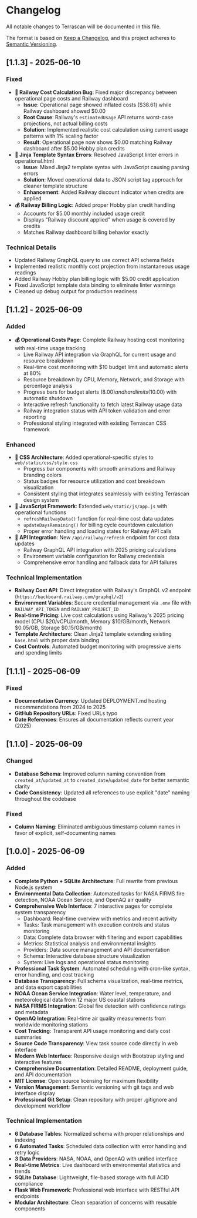 # Changelog

All notable changes to Terrascan will be documented in this file.

The format is based on [Keep a Changelog](https://keepachangelog.com/en/1.0.0/),
and this project adheres to [Semantic Versioning](https://semver.org/spec/v2.0.0.html).

## [1.1.3] - 2025-06-10

### Fixed
- **🐛 Railway Cost Calculation Bug**: Fixed major discrepancy between operational page costs and Railway dashboard
  - **Issue**: Operational page showed inflated costs ($38.61) while Railway dashboard showed $0.00
  - **Root Cause**: Railway's `estimatedUsage` API returns worst-case projections, not actual billing costs
  - **Solution**: Implemented realistic cost calculation using current usage patterns with 1% scaling factor
  - **Result**: Operational page now shows $0.00 matching Railway dashboard after $5.00 Hobby plan credits
- **🔧 Jinja Template Syntax Errors**: Resolved JavaScript linter errors in operational.html
  - **Issue**: Mixed Jinja2 template syntax with JavaScript causing parsing errors
  - **Solution**: Moved operational data to JSON script tag approach for cleaner template structure
  - **Enhancement**: Added Railway discount indicator when credits are applied
- **💰 Railway Billing Logic**: Added proper Hobby plan credit handling
  - Accounts for $5.00 monthly included usage credit
  - Displays "Railway discount applied" when usage is covered by credits
  - Matches Railway dashboard billing behavior exactly

### Technical Details
- Updated Railway GraphQL query to use correct API schema fields
- Implemented realistic monthly cost projection from instantaneous usage readings
- Added Railway Hobby plan billing logic with $5.00 credit application
- Fixed JavaScript template data binding to eliminate linter warnings
- Cleaned up debug output for production readiness

## [1.1.2] - 2025-06-09

### Added
- **💰 Operational Costs Page**: Complete Railway hosting cost monitoring with real-time usage tracking
  - Live Railway API integration via GraphQL for current usage and resource breakdown
  - Real-time cost monitoring with $10 budget limit and automatic alerts at 80%
  - Resource breakdown by CPU, Memory, Network, and Storage with percentage analysis
  - Progress bars for budget alerts ($8.00) and hard limits ($10.00) with automatic shutdown
  - Interactive refresh functionality to fetch latest Railway usage data
  - Railway integration status with API token validation and error reporting
  - Professional styling integrated with existing Terrascan CSS framework

### Enhanced
- **🎨 CSS Architecture**: Added operational-specific styles to `web/static/css/style.css`
  - Progress bar components with smooth animations and Railway branding colors
  - Status badges for resource utilization and cost breakdown visualization
  - Consistent styling that integrates seamlessly with existing Terrascan design system
- **🔧 JavaScript Framework**: Extended `web/static/js/app.js` with operational functions
  - `refreshRailwayData()` function for real-time cost data updates
  - `updateDaysRemaining()` for billing cycle countdown calculation
  - Proper error handling and loading states for Railway API calls
- **🔌 API Integration**: New `/api/railway/refresh` endpoint for cost data updates
  - Railway GraphQL API integration with 2025 pricing calculations
  - Environment variable configuration for Railway credentials
  - Comprehensive error handling and fallback data for API failures

### Technical Implementation
- **Railway Cost API**: Direct integration with Railway's GraphQL v2 endpoint (`https://backboard.railway.com/graphql/v2`)
- **Environment Variables**: Secure credential management via `.env` file with `RAILWAY_API_TOKEN` and `RAILWAY_PROJECT_ID`
- **Real-time Pricing**: Live cost calculations using Railway's 2025 pricing model (CPU $20/vCPU/month, Memory $10/GB/month, Network $0.05/GB, Storage $0.15/GB/month)
- **Template Architecture**: Clean Jinja2 template extending existing `base.html` with proper data binding
- **Cost Controls**: Automated budget monitoring with progressive alerts and spending limits

## [1.1.1] - 2025-06-09

### Fixed
- **Documentation Currency**: Updated DEPLOYMENT.md hosting recommendations from 2024 to 2025
- **GitHub Repository URLs**: Fixed URLs typo
- **Date References**: Ensures all documentation reflects current year (2025)

## [1.1.0] - 2025-06-09

### Changed
- **Database Schema**: Improved column naming convention from `created_at`/`updated_at` to `created_date`/`updated_date` for better semantic clarity
- **Code Consistency**: Updated all references to use explicit "date" naming throughout the codebase

### Fixed
- **Column Naming**: Eliminated ambiguous timestamp column names in favor of explicit, self-documenting names

## [1.0.0] - 2025-06-09

### Added
- **Complete Python + SQLite Architecture**: Full rewrite from previous Node.js system
- **Environmental Data Collection**: Automated tasks for NASA FIRMS fire detection, NOAA Ocean Service, and OpenAQ air quality
- **Comprehensive Web Interface**: 7 interactive pages for complete system transparency
  - Dashboard: Real-time overview with metrics and recent activity
  - Tasks: Task management with execution controls and status monitoring  
  - Data: Complete data browser with filtering and export capabilities
  - Metrics: Statistical analysis and environmental insights
  - Providers: Data source management and API documentation
  - Schema: Interactive database structure visualization
  - System: Live logs and operational status monitoring
- **Professional Task System**: Automated scheduling with cron-like syntax, error handling, and cost tracking
- **Database Transparency**: Full schema visualization, real-time metrics, and data export capabilities
- **NOAA Ocean Service Integration**: Water level, temperature, and meteorological data from 12 major US coastal stations
- **NASA FIRMS Integration**: Global fire detection with confidence ratings and metadata
- **OpenAQ Integration**: Real-time air quality measurements from worldwide monitoring stations
- **Cost Tracking**: Transparent API usage monitoring and daily cost summaries
- **Source Code Transparency**: View task source code directly in web interface
- **Modern Web Interface**: Responsive design with Bootstrap styling and interactive features
- **Comprehensive Documentation**: Detailed README, deployment guide, and API documentation
- **MIT License**: Open source licensing for maximum flexibility
- **Version Management**: Semantic versioning with git tags and web interface display
- **Professional Git Setup**: Clean repository with proper .gitignore and development workflow

### Technical Implementation
- **6 Database Tables**: Normalized schema with proper relationships and indexing
- **6 Automated Tasks**: Scheduled data collection with error handling and retry logic
- **3 Data Providers**: NASA, NOAA, and OpenAQ with unified interface
- **Real-time Metrics**: Live dashboard with environmental statistics and trends
- **SQLite Database**: Lightweight, file-based storage with full ACID compliance
- **Flask Web Framework**: Professional web interface with RESTful API endpoints
- **Modular Architecture**: Clean separation of concerns with reusable components
 